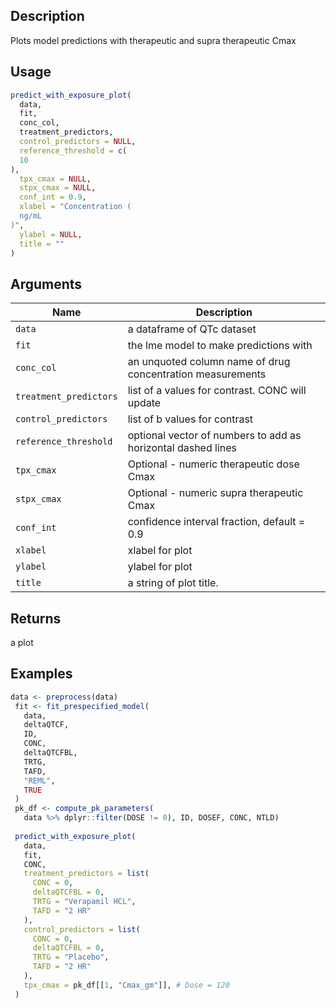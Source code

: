 ## Description

Plots model predictions with therapeutic and supra therapeutic Cmax

## Usage

```r
predict_with_exposure_plot(
  data,
  fit,
  conc_col,
  treatment_predictors,
  control_predictors = NULL,
  reference_threshold = c(
  10
),
  tpx_cmax = NULL,
  stpx_cmax = NULL,
  conf_int = 0.9,
  xlabel = "Concentration (
  ng/mL
)",
  ylabel = NULL,
  title = ""
)
```

## Arguments

| Name | Description |
|------|-------------|
| `data` | a dataframe of QTc dataset |
| `fit` | the lme model to make predictions with |
| `conc_col` | an unquoted column name of drug concentration measurements |
| `treatment_predictors` | list of a values for contrast. CONC will update |
| `control_predictors` | list of b values for contrast |
| `reference_threshold` | optional vector of numbers to add as horizontal dashed lines |
| `tpx_cmax` | Optional - numeric therapeutic dose Cmax |
| `stpx_cmax` | Optional - numeric supra therapeutic Cmax |
| `conf_int` | confidence interval fraction, default = 0.9 |
| `xlabel` | xlabel for plot |
| `ylabel` | ylabel for plot |
| `title` | a string of plot title. |

## Returns

a plot

## Examples

```r
data <- preprocess(data)
 fit <- fit_prespecified_model(
   data,
   deltaQTCF,
   ID,
   CONC,
   deltaQTCFBL,
   TRTG,
   TAFD,
   "REML",
   TRUE
 )
 pk_df <- compute_pk_parameters(
   data %>% dplyr::filter(DOSE != 0), ID, DOSEF, CONC, NTLD)
 
 predict_with_exposure_plot(
   data,
   fit,
   CONC,
   treatment_predictors = list(
     CONC = 0,
     deltaQTCFBL = 0,
     TRTG = "Verapamil HCL",
     TAFD = "2 HR"
   ),
   control_predictors = list(
     CONC = 0,
     deltaQTCFBL = 0,
     TRTG = "Placebo",
     TAFD = "2 HR"
   ),
   tpx_cmax = pk_df[[1, "Cmax_gm"]], # Dose = 120
 )
```



